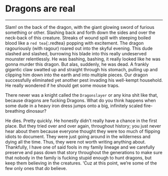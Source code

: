 
# Dragons are real
_______

Slam! on the back of the dragon, with the giant glowing sword of furious something or other. Slashing back and forth down the sides and over the neck-back of this creature. Streaks of wound spill with steeping boiled blood like a `red tea`{:.redtea} popping with excitement. The dragon ragouriously (with ragour) roared out into the skyful evening. This dude slashed and slashed, burrowing his blade into this really undeserved mounster relentlessly. He was bashing, bashing, it really looked like he was gonna murder this dragon. But alas, suddenly, he was dead. A frankly gigantic claw swatted up and straight through his stomach, pulling up and clipping him down into the earth and into multiple pieces. Our dragon successfully eliminated yet another pest invading his well-kempt household. He really wondered if he should get some mouse traps.

There never was a knight called the `Dragonslayer` or any kina shit like that, because dragons are fucking Dragons. What do you think happens when some dude in a heavy iron dress jumps onto a big, infinitely scaled fire-breathing dinosaur?

He dies. Pretty quickly. He honestly didn’t really have a chance in the first place. But they tried over and over again, throughout history; you just never hear about them because everyone thought they were too much of flipping idiots to document. They were just going around in the wilderness and dying all the time. Thus, they were not worth writing anything about. Thankfully, I have one of said fools in my family lineage and we carefully preserve and pass down that story throughout the generations to make sure that nobody in the family is fucking stupid enough to hunt dragons, but keep them believing in the creatures. ‘Cuz at this point, we’re some of the few only ones that *do* believe.
